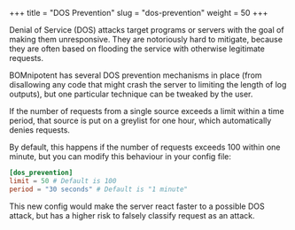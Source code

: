 +++
title = "DOS Prevention"
slug = "dos-prevention"
weight = 50
+++

Denial of Service (DOS) attacks target programs or servers with the goal of making them unresponsive. They are notoriously hard to mitigate, because they are often based on flooding the service with otherwise legitimate requests.

BOMnipotent has several DOS prevention mechanisms in place (from disallowing any code that might crash the server to limiting the length of log outputs), but one particular technique can be tweaked by the user.

If the number of requests from a single source exceeds a limit within a time period, that source is put on a greylist for one hour, which automatically denies requests.

By default, this happens if the number of requests exceeds 100 within one minute, but you can modify this behaviour in your config file:
```toml
[dos_prevention]
limit = 50 # Default is 100
period = "30 seconds" # Default is "1 minute"
```

This new config would make the server react faster to a possible DOS attack, but has a higher risk to falsely classify request as an attack.
